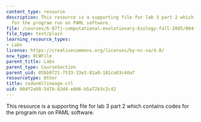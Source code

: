 ```yaml
---
content_type: resource
description: This resource is a supporting file for lab 3 part 2 which contains codes
  for the program run on PAML software.
file: /courses/6-877j-computational-evolutionary-biology-fall-2005/004f2a80547b82d4e866b5a72b3c2c42_codonmllineage.ctl
file_type: text/plain
learning_resource_types:
- Labs
license: https://creativecommons.org/licenses/by-nc-sa/4.0/
ocw_type: OCWFile
parent_title: Labs
parent_type: CourseSection
parent_uid: 05bb9721-7533-33e3-81a0-181ca03c40a7
resourcetype: Other
title: codonmllineage.ctl
uid: 004f2a80-547b-82d4-e866-b5a72b3c2c42
---
```

This resource is a supporting file for lab 3 part 2 which contains codes for the program run on PAML software.